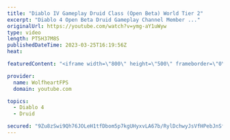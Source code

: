 ```yaml
---
title: "Diablo IV Gameplay Druid Class (Open Beta) World Tier 2"
excerpt: "Diablo 4 Open Beta Druid Gameplay Channel Member ..."
originalUrl: https://youtube.com/watch?v=ymg-aY1uWyw
type: video
length: PT5H37M8S
publishedDateTime: 2023-03-25T16:19:56Z
heat: 

featuredContent: "<iframe width=\"800\" height=\"500\" frameborder=\"0\" src=\"https://www.youtube.com/embed/ymg-aY1uWyw\" allow=\"accelerometer; autoplay; encrypted-media; gyroscope; picture-in-picture\" allowfullscreen></iframe>"

provider:
  name: WolfheartFPS
  domain: youtube.com

topics:
  - Diablo 4
  - Druid

secured: "9Zu8zSwi9Qh76JOLeH1tfDbom5p7kgUHyxvLA67b/RylDchwyJsVfHPebJnSf45w8cN60dLdwEXmH2f/NLZSMb/Cn5K/gOfzKbuPV5qtmlmyKtyK1Sko9cTisLQct5sj76jbn/y3AayxvruYDuLxc2NObqfzDQ+ssLU8MlkfdwhG9r5Fobatkvqo7rD+dX+ESucg+q3XM01WTGd6RO/nZCGGOuCZyC7omLH+ET7Ncq0ihtncga10u51K2tu/DhV7ghZLV+3JWgzNoxZVT60gOcI9uM9AwJ3TQXSB3gA8QEu/5mn8vKuhZ/KfRigivU/J61yI3zScZlel7sB+p2kedwif6SO1TH3vJS/llztfvnYICBa6h8aZUzBSGT2+HS6ooUdxWwvknU8+pcsA2sraDjt+JeROIR7KuaRe/+VO21E=;GhKR/SAlAvnOBay6bvrdAw=="
---
```


